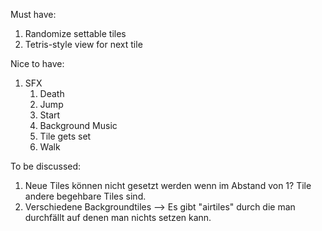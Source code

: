 Must have:

1. Randomize settable tiles
1. Tetris-style view for next tile

Nice to have:

1. SFX
   1. Death
   1. Jump
   1. Start
   1. Background Music
   1. Tile gets set
   1. Walk

To be discussed:

1. Neue Tiles können nicht gesetzt werden wenn im Abstand von 1? Tile andere begehbare Tiles sind.
1. Verschiedene Backgroundtiles --> Es gibt "airtiles" durch die man durchfällt auf denen man nichts setzen kann.
